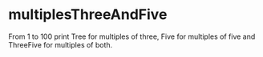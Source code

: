 # multiplesThreeAndFive
From 1 to 100 print Tree for multiples of three, Five for multiples of five and ThreeFive for multiples of both. 
